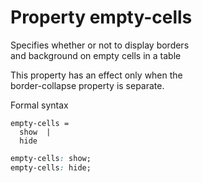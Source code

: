 # Property empty-cells

Specifies whether or not to display borders  
and background on empty cells in a table  

This property has an effect only when the  
border-collapse property is separate.  

Formal syntax  
```
empty-cells = 
  show  |
  hide
```

```css
empty-cells: show;
empty-cells: hide;
```
